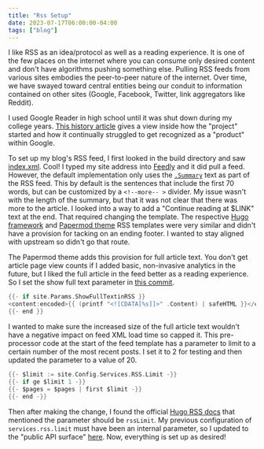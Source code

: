 ```yaml
---
title: "Rss Setup"
date: 2023-07-17T06:00:00-04:00
tags: ["blog"]
---
```


I like RSS as an idea/protocol as well as a reading experience. It is one of the few places on the internet where you can consume only desired content and don't have algorithms pushing something else. Pulling RSS feeds from various sites embodies the peer-to-peer nature of the internet. Over time, we have swayed toward central entities being our conduit to information contained on other sites (Google, Facebook, Twitter, link aggregators like Reddit).

I used Google Reader in high school until it was shut down during my college years. [This history article](https://www.theverge.com/23778253/google-reader-death-2013-rss-social) gives a view inside how the "project" started and how it continually struggled to get recognized as a "product" within Google.

To set up my blog's RSS feed, I first looked in the build directory and saw [index.xml](/index.xml). Cool! I typed my site address into [Feedly](https://feedly.com/) and it did pull a feed. However, the default implementation only uses the [`.Summary`](https://gohugo.io/content-management/summaries/) text as part of the RSS feed. This by default is the sentences that include the first 70 words, but can be customized by a `<!--more-- >` divider. My issue wasn't with the length of the summary, but that it was not clear that there was more to the article. I looked into a way to add a "Continue reading at $LINK" text at the end. That required changing the template. The respective [Hugo framework](https://github.com/gohugoio/hugo/blob/master/tpl/tplimpl/embedded/templates/_default/rss.xml) and [Papermod theme](https://github.com/adityatelange/hugo-PaperMod/blob/master/layouts/_default/rss.xml) RSS templates were very similar and didn't have a provision for tacking on an ending footer. I wanted to stay aligned with upstream so didn't go that route.

The Papermod theme adds this provision for full article text. You don't get article page view counts if I added basic, non-invasive analytics in the future, but I liked the full article in the feed better as a reading experience. So I set the show full text parameter in [this commit](https://github.com/danieladams456/blog-danieladamstech/commit/f691d4e8cfdb3b08f805a62ffeaa03a038c4a296).

```go
{{- if site.Params.ShowFullTextinRSS }}
<content:encoded>{{ (printf "<![CDATA[%s]]>" .Content) | safeHTML }}</content:encoded>
{{- end }}
```

I wanted to make sure the increased size of the full article text wouldn't have a negative impact on feed XML load time so capped it. This pre-processor code at the start of the feed template has a parameter to limit to a certain number of the most recent posts. I set it to 2 for testing and then updated the parameter to a value of 20.

```go
{{- $limit := site.Config.Services.RSS.Limit -}}
{{- if ge $limit 1 -}}
{{- $pages = $pages | first $limit -}}
{{- end -}}
```

Then after making the change, I found the official [Hugo RSS docs](https://gohugo.io/templates/rss/) that mentioned the parameter should be `rssLimit`. My previous configuration of `services.rss.limit` must have been an internal parameter, so I updated to the "public API surface" [here](https://github.com/danieladams456/blog-danieladamstech/commit/c9525cc870252d03b3f650f2b108856b4ae6c777). Now, everything is set up as desired!
